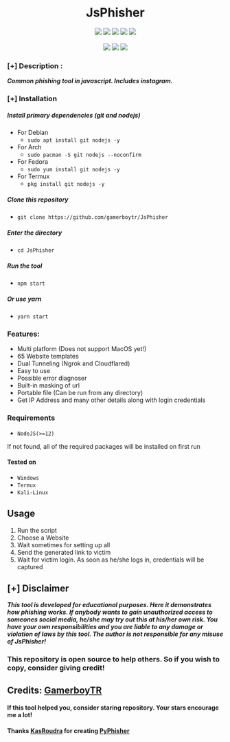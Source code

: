 <h1 align="center">JsPhisher</h1>

<p align="center">
  <img src="https://img.shields.io/badge/Version-1.3.1-green?style=for-the-badge">
  <img src="https://img.shields.io/github/stars/gamerboytr/JsPhisher?style=for-the-badge&color=orange">
  <img src="https://img.shields.io/github/forks/gamerboytr/JsPhisher?color=cyan&style=for-the-badge&color=purple">
  <img src="https://img.shields.io/github/issues/gamerboytr/JsPhisher?color=red&style=for-the-badge">
  <img src="https://img.shields.io/github/license/gamerboytr/JsPhisher?style=for-the-badge&color=blue">   
<br>
<br>
  <img src="https://img.shields.io/badge/Author-GamerboyTR-purple?style=flat-square">
  <img src="https://img.shields.io/badge/Open%20Source-Yes-cyan?style=flat-square">
  <img src="https://img.shields.io/badge/Written%20In-JavaScript-blue?style=flat-square">
</p>


### [+] Description :

***Common phishing tool in javascript. Includes instagram.***

### [+] Installation

##### Install primary dependencies (git and nodejs)

 - For Debian
    - ```sudo apt install git nodejs -y```
 - For Arch
    - ```sudo pacman -S git nodejs --noconfirm```
 - For Fedora
    - ```sudo yum install git nodejs -y```
 - For Termux
    - ```pkg install git nodejs -y```

##### Clone this repository

 - ```git clone https://github.com/gamerboytr/JsPhisher```

##### Enter the directory
 - ```cd JsPhisher```

##### Run the tool
 - ```npm start```

##### Or use yarn
 - ```yarn start```


### Features:

 - Multi platform (Does not support MacOS yet!)
 - 65 Website templates
 - Dual Tunneling (Ngrok and Cloudflared)
 - Easy to use
 - Possible error diagnoser
 - Built-in masking of url
 - Portable file (Can be run from any directory)
 - Get IP Address and many other details along with login credentials

### Requirements

 - `NodeJS(>=12)`
 
If not found, all of the required packages will be installed on first run

#### Tested on

 - `Windows`
 - `Termux`
 - `Kali-Linux`

## Usage

1. Run the script
2. Choose a Website
3. Wait sometimes for setting up all
4. Send the generated link to victim
5. Wait for victim login. As soon as he/she logs in, credentials will be captured

## [+] Disclaimer
***This tool is developed for educational purposes. Here it demonstrates how phishing works. If anybody wants to gain unauthorized access to someones social media, he/she may try out this at his/her own risk. You have your own responsibilities and you are liable to any damage or violation of laws by this tool. The author is not responsible for any misuse of JsPhisher!***

### This repository is open source to help others. So if you wish to copy, consider giving credit!

## Credits: <a href="https://github.com/gamerboytr">GamerboyTR</a>

#### If this tool helped you, consider staring repository. Your stars encourage me a lot!

#### Thanks <a href="https://github.com/KasRoudra">KasRoudra</a> for creating <a href="https://github.com/KasRoudra/PyPhisher">PyPhisher</a>